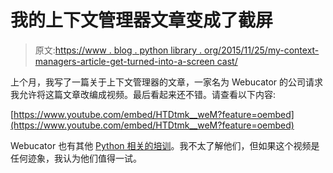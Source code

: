 # 我的上下文管理器文章变成了截屏

> 原文:[https://www . blog . python library . org/2015/11/25/my-context-managers-article-get-turned-into-a-screen cast/](https://www.blog.pythonlibrary.org/2015/11/25/my-context-managers-article-got-turned-into-a-screencast/)

上个月，我写了一篇关于上下文管理器的文章，一家名为 Webucator 的公司请求我允许将这篇文章改编成视频。最后看起来还不错。请查看以下内容:

[https://www.youtube.com/embed/HTDtmk__weM?feature=oembed](https://www.youtube.com/embed/HTDtmk__weM?feature=oembed)

Webucator 也有其他 [Python 相关的培训](https://www.webucator.com/programming/python.cfm)。我不太了解他们，但如果这个视频是任何迹象，我认为他们值得一试。